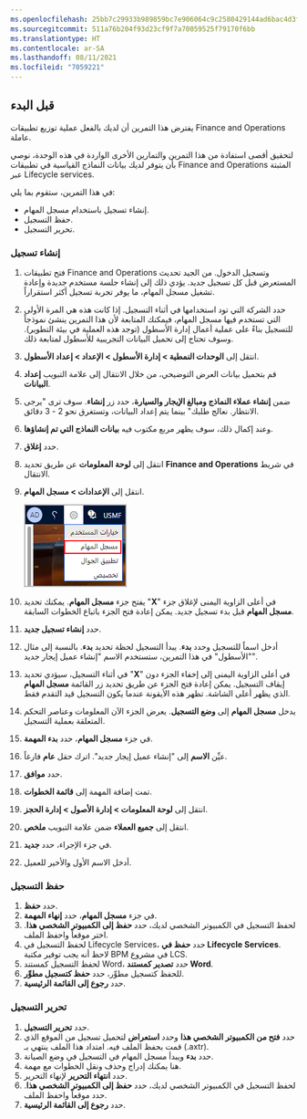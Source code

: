 ```yaml
---
ms.openlocfilehash: 25bb7c29933b989859bc7e906064c9c2580429144ad6bac4d3fb711672e49996
ms.sourcegitcommit: 511a76b204f93d23cf9f7a70059525f79170f6bb
ms.translationtype: HT
ms.contentlocale: ar-SA
ms.lasthandoff: 08/11/2021
ms.locfileid: "7059221"
---
```

## <a name="before-you-begin"></a>قبل البدء
 يفترض هذا التمرين أن لديك بالفعل عملية توزيع تطبيقات Finance and Operations عاملة. 

لتحقيق أقصى استفادة من هذا التمرين والتمارين الأخرى الواردة في هذه الوحدة، نوصي بأن يتوفر لديك بيانات النماذج القياسية في تطبيقات Finance and Operations المثبتة عبر Lifecycle services. 

في هذا التمرين، ستقوم بما يلي:

- إنشاء تسجيل باستخدام مسجل المهام.
- حفظ التسجيل.
- تحرير التسجيل.


### <a name="create-a-recording"></a>إنشاء تسجيل
1.  فتح تطبيقات Finance and Operations وتسجيل الدخول. من الجيد تحديث المستعرض قبل كل تسجيل جديد. يؤدي ذلك إلى إنشاء جلسة مستخدم جديدة وإعادة تشغيل مسجل المهام، ما يوفر تجربة تسجيل أكثر استقراراً.
2.  حدد الشركة التي تود استخدامها في أثناء التسجيل. إذا كانت هذه هي المرة الأولى التي تستخدم فيها مسجل المهام، فيمكنك المتابعة لأن هذا التمرين ينشئ نموذجاً للتسجيل بناءً على عملية أعمال إدارة الأسطول (توجد هذه العملية في بيئة التطوير). وسوف تحتاج إلى تحميل البيانات التجريبية للأسطول لمتابعة ذلك.
3.  انتقل إلى **الوحدات النمطية > إدارة الأسطول > الإعداد > إعداد الأسطول**.
4.  قم بتحميل بيانات العرض التوضيحي، من خلال الانتقال إلى علامة التبويب **إعداد البيانات**.
5. ضمن **إنشاء عملاء النماذج ومبالغ الإيجار والسيارة**، حدد زر **إنشاء**. سوف ترى "يرجى الانتظار. نعالج طلبك" بينما يتم إعداد البيانات، وتستغرق نحو 2 - 3 دقائق.
6. وعند إكمال ذلك، سوف يظهر مربع مكتوب فيه **بيانات النماذج التي تم إنشاؤها**.
7. حدد **إغلاق**.
8.  انتقل إلى **لوحة المعلومات** عن طريق تحديد **Finance and Operations** في شريط الانتقال.
9.  انتقل إلى **الإعدادات > مسجل المهام**. 

    ![لقطة شاشة لخيار مسجل المهام ضمن الإعدادات.](../media/task-recorder.png)

8.  يفتح جزء **مسجل المهام**. يمكنك تحديد "**X**" في أعلى الزاوية اليمنى لإغلاق جزء **مسجل المهام** قبل بدء تسجيل جديد. يمكن إعادة فتح الجزء باتباع الخطوات السابقة.
9.  حدد **إنشاء تسجيل جديد**.
10. أدخل اسماً للتسجيل وحدد **بدء**. يبدأ التسجيل لحظة تحديد **بدء**. بالنسبة إلى مثال "الأسطول" في هذا التمرين، ستستخدم الاسم "إنشاء عميل إيجار جديد".
11. في أثناء التسجيل، سيؤدي تحديد "**X**" في أعلى الزاوية اليمنى إلى إخفاء الجزء دون إيقاف التسجيل. يمكن إعادة فتح الجزء عن طريق تحديد زر القائمة **مسجل المهام** الذي يظهر أعلى الشاشة. تظهر هذه الأيقونة عندما يكون التسجيل قيد التقدم فقط.
12. يدخل **مسجل المهام** إلى **وضع التسجيل**. يعرض الجزء الآن المعلومات وعناصر التحكم المتعلقة بعملية التسجيل. 
13. في جزء **مسجل المهام**، حدد **بدء المهمة**.
14. عيِّن **الاسم** إلى "إنشاء عميل إيجار جديد". اترك حقل **عام** فارغاً.
15. حدد **موافق**. 
16. تمت إضافة المهمة إلى **قائمة الخطوات**. 
17. انتقل إلى **لوحة المعلومات > إدارة الأصول > إدارة الحجز**.
18. انتقل إلى **جميع العملاء** ضمن علامة التبويب **ملخص**.
19. في جزء الإجراء، حدد **جديد**.
20. أدخل الاسم الأول والأخير للعميل.


### <a name="save-a-recording"></a>حفظ التسجيل
1.  حدد **حفظ**.
2.  في جزء **مسجل المهام**، حدد **إنهاء المهمة**. 
3.  لحفظ التسجيل في الكمبيوتر الشخصي لديك، حدد **حفظ إلى الكمبيوتر الشخصي هذا**. اختر موقعاً واحفظ الملف.
4.  لحفظ التسجيل في Lifecycle Services، حدد **حفظ في Lifecycle Services**. لاحظ أنه يجب توفير مكتبة BPM في مشروع LCS.
5.  لحفظ التسجيل كمستند Word، حدد **تصدير كمستند Word**.
6.  للحفظ كتسجيل مطوِّر، حدد **حفظ كتسجيل مطوِّر**.
7.  حدد **رجوع إلى القائمة الرئيسية**.


### <a name="edit-a-recording"></a>تحرير التسجيل
1.  حدد **تحرير التسجيل**.
2.  حدد **فتح من الكمبيوتر الشخصي هذا** وحدد **استعراض** لتحميل تسجيل من الموقع الذي قمت بحفظ الملف فيه. امتداد هذا الملف ينتهي بـ (.axtr).
3.  حدد **بدء** ويبدأ مسجل المهام في التسجيل في وضع الصيانة.
4.  هنا يمكنك إدراج وحذف ونقل الخطوات مع مهمة.
5.  حدد **انتهاء التحرير** لإنهاء التحرير.
6.  لحفظ التسجيل في الكمبيوتر الشخصي لديك، حدد **حفظ إلى الكمبيوتر الشخصي هذا**. حدد موقعاً واحفظ الملف.
7.  حدد **رجوع إلى القائمة الرئيسية**.

